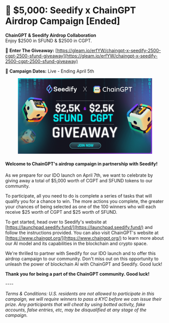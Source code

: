 # 🔴 $5,000: Seedify x ChainGPT Airdrop Campaign \[Ended]

**ChainGPT & Seedify Airdrop Collaboration**\
Enjoy $2500 in SFUND & $2500 in CGPT.

💫 **Enter The Giveaway:** [https://gleam.io/erfYW/chaingpt-x-seedify-2500-cgpt-2500-sfund-giveaway](https://gleam.io/erfYW/chaingpt-x-seedify-2500-cgpt-2500-sfund-giveaway)

📅 **Campaign Dates:** Live - Ending April 5th

<figure><img src="../../.gitbook/assets/image (1).png" alt=""><figcaption></figcaption></figure>

#### **Welcome to ChainGPT's airdrop campaign in partnership with Seedify!**&#x20;

As we prepare for our IDO launch on April 7th, we want to celebrate by giving away a total of $5,000 worth of CGPT and SFUND tokens to our community.

To participate, all you need to do is complete a series of tasks that will qualify you for a chance to win. The more actions you complete, the greater your chances of being selected as one of the 100 winners who will each receive $25 worth of CGPT and $25 worth of SFUND.

To get started, head over to Seedify's website at [https://launchpad.seedify.fund/](https://launchpad.seedify.fund/) and follow the instructions provided. You can also visit ChainGPT's website at [https://www.chaingpt.org/](https://www.chaingpt.org/) to learn more about our AI model and its capabilities in the blockchain and crypto space.

We're thrilled to partner with Seedify for our IDO launch and to offer this airdrop campaign to our community. Don't miss out on this opportunity to unleash the power of blockchain AI with ChainGPT and Seedify. Good luck!

**Thank you for being a part of the ChainGPT community. Good luck!**

_----_

_Terms & Conditions: U.S. residents are not allowed to participate in this campaign, we will require winners to pass a KYC before we can issue their prize. Any participants that will cheat by using botted activity, fake accounts, false entries, etc, may be disqualified at any stage of the campaign._&#x20;
